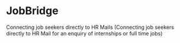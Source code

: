 # JobBridge
Connecting job seekers directly to HR Mails (Connecting job seekers directly to HR Mail for an enquiry of internships or full time jobs)

